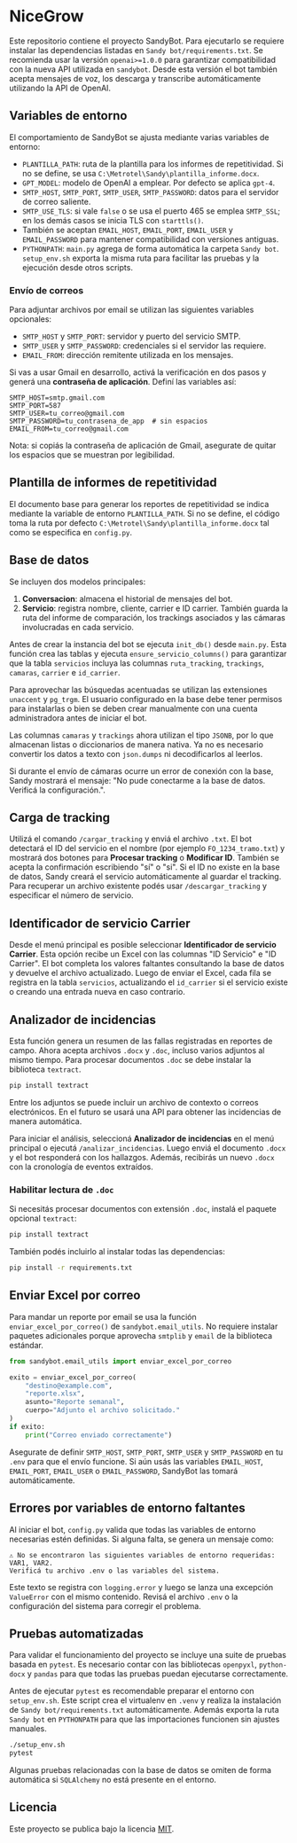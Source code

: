 # NiceGrow

Este repositorio contiene el proyecto SandyBot. Para ejecutarlo se requiere
instalar las dependencias listadas en `Sandy bot/requirements.txt`. Se recomienda usar
la versión `openai>=1.0.0` para garantizar compatibilidad con la nueva
API utilizada en `sandybot`.
Desde esta versión el bot también acepta mensajes de voz, los descarga y
transcribe automáticamente utilizando la API de OpenAI.

## Variables de entorno

El comportamiento de SandyBot se ajusta mediante varias variables de entorno:

- `PLANTILLA_PATH`: ruta de la plantilla para los informes de repetitividad. Si
  no se define, se usa `C:\Metrotel\Sandy\plantilla_informe.docx`.
- `GPT_MODEL`: modelo de OpenAI a emplear. Por defecto se aplica `gpt-4`.
- `SMTP_HOST`, `SMTP_PORT`, `SMTP_USER`, `SMTP_PASSWORD`: datos para el servidor
  de correo saliente.
- `SMTP_USE_TLS`: si vale `false` o se usa el puerto 465 se emplea
  `SMTP_SSL`; en los demás casos se inicia TLS con `starttls()`.
- También se aceptan `EMAIL_HOST`, `EMAIL_PORT`, `EMAIL_USER` y
  `EMAIL_PASSWORD` para mantener compatibilidad con versiones antiguas.
- `PYTHONPATH`: `main.py` agrega de forma automática la carpeta `Sandy bot`.
  `setup_env.sh` exporta la misma ruta para facilitar las pruebas y la
  ejecución desde otros scripts.

### Envío de correos

Para adjuntar archivos por email se utilizan las siguientes variables opcionales:

- `SMTP_HOST` y `SMTP_PORT`: servidor y puerto del servicio SMTP.
- `SMTP_USER` y `SMTP_PASSWORD`: credenciales si el servidor las requiere.
- `EMAIL_FROM`: dirección remitente utilizada en los mensajes.

Si vas a usar Gmail en desarrollo, activá la verificación en dos pasos y generá
una **contraseña de aplicación**. Definí las variables así:

```env
SMTP_HOST=smtp.gmail.com
SMTP_PORT=587
SMTP_USER=tu_correo@gmail.com
SMTP_PASSWORD=tu_contrasena_de_app  # sin espacios
EMAIL_FROM=tu_correo@gmail.com
```
Nota: si copiás la contraseña de aplicación de Gmail, asegurate de quitar los espacios que se muestran por legibilidad.

## Plantilla de informes de repetitividad

El documento base para generar los reportes de repetitividad se indica
mediante la variable de entorno `PLANTILLA_PATH`. Si no se define, el
código toma la ruta por defecto `C:\Metrotel\Sandy\plantilla_informe.docx`
tal como se especifica en `config.py`.

## Base de datos

Se incluyen dos modelos principales:

1. **Conversacion**: almacena el historial de mensajes del bot.
2. **Servicio**: registra nombre, cliente, carrier e ID carrier.
   También guarda la ruta del informe de comparación, los trackings
   asociados y las cámaras involucradas en cada servicio.

Antes de crear la instancia del bot se ejecuta `init_db()` desde
`main.py`. Esta función crea las tablas y ejecuta
`ensure_servicio_columns()` para garantizar que la tabla `servicios`
incluya las columnas `ruta_tracking`, `trackings`, `camaras`, `carrier` e
`id_carrier`.

Para aprovechar las búsquedas acentuadas se utilizan las extensiones
`unaccent` y `pg_trgm`.  El usuario configurado en la base debe tener
permisos para instalarlas o bien se deben crear manualmente con una
cuenta administradora antes de iniciar el bot.

Las columnas `camaras` y `trackings` ahora utilizan el tipo
`JSONB`, por lo que almacenan listas o diccionarios de manera
nativa. Ya no es necesario convertir los datos a texto con
`json.dumps` ni decodificarlos al leerlos.

Si durante el envío de cámaras ocurre un error de conexión con la base,
Sandy mostrará el mensaje:
"No pude conectarme a la base de datos. Verificá la configuración.".

## Carga de tracking

Utilizá el comando `/cargar_tracking` y enviá el archivo `.txt`.
El bot detectará el ID del servicio en el nombre (por ejemplo `FO_1234_tramo.txt`)
y mostrará dos botones para **Procesar tracking** o **Modificar ID**.
También se acepta la confirmación escribiendo "sí" o "si".
Si el ID no existe en la base de datos, Sandy creará el servicio automáticamente
al guardar el tracking.
Para recuperar un archivo existente podés usar `/descargar_tracking` y
especificar el número de servicio.

## Identificador de servicio Carrier

Desde el menú principal es posible seleccionar **Identificador de servicio Carrier**.
Esta opción recibe un Excel con las columnas "ID Servicio" e "ID Carrier".
El bot completa los valores faltantes consultando la base de datos y devuelve el archivo actualizado.
Luego de enviar el Excel, cada fila se registra en la tabla `servicios`,
actualizando el `id_carrier` si el servicio existe o creando una entrada nueva
en caso contrario.

## Analizador de incidencias


Esta función genera un resumen de las fallas registradas en reportes de campo. Ahora acepta archivos `.docx` y `.doc`, incluso varios adjuntos al mismo tiempo. Para procesar documentos `.doc` se debe instalar la biblioteca `textract`.


```bash
pip install textract
```

Entre los adjuntos se puede incluir un archivo de contexto o correos electrónicos. En el futuro se usará una API para obtener las incidencias de manera automática.

Para iniciar el análisis, seleccioná **Analizador de incidencias** en el menú principal o ejecutá `/analizar_incidencias`. Luego enviá el documento `.docx` y el bot responderá con los hallazgos. Además, recibirás un nuevo `.docx` con la cronología de eventos extraídos.

### Habilitar lectura de `.doc`

Si necesitás procesar documentos con extensión `.doc`, instalá el paquete opcional `textract`:

```bash
pip install textract
```


También podés incluirlo al instalar todas las dependencias:

```bash
pip install -r requirements.txt
```

## Enviar Excel por correo

Para mandar un reporte por email se usa la función `enviar_excel_por_correo()`
de `sandybot.email_utils`. No requiere instalar paquetes adicionales porque
aprovecha `smtplib` y `email` de la biblioteca estándar.

```python
from sandybot.email_utils import enviar_excel_por_correo

exito = enviar_excel_por_correo(
    "destino@example.com",
    "reporte.xlsx",
    asunto="Reporte semanal",
    cuerpo="Adjunto el archivo solicitado."
)
if exito:
    print("Correo enviado correctamente")
```

Asegurate de definir `SMTP_HOST`, `SMTP_PORT`, `SMTP_USER` y `SMTP_PASSWORD`
en tu `.env` para que el envío funcione. Si aún usás las variables
`EMAIL_HOST`, `EMAIL_PORT`, `EMAIL_USER` o `EMAIL_PASSWORD`, SandyBot
las tomará automáticamente.


## Errores por variables de entorno faltantes

Al iniciar el bot, `config.py` valida que todas las variables de entorno
necesarias estén definidas. Si alguna falta, se genera un mensaje como:


```
⚠️ No se encontraron las siguientes variables de entorno requeridas: VAR1, VAR2.
Verificá tu archivo .env o las variables del sistema.
```

Este texto se registra con `logging.error` y luego se lanza una excepción
`ValueError` con el mismo contenido. Revisá el archivo `.env` o la configuración
del sistema para corregir el problema.

## Pruebas automatizadas

Para validar el funcionamiento del proyecto se incluye una suite de pruebas basada en `pytest`.
Es necesario contar con las bibliotecas `openpyxl`, `python-docx` y `pandas` para que todas las
pruebas puedan ejecutarse correctamente.

Antes de ejecutar `pytest` es recomendable preparar el entorno con `setup_env.sh`.
Este script crea el virtualenv en `.venv` y realiza la instalación de
`Sandy bot/requirements.txt` automáticamente. Además exporta la ruta
`Sandy bot` en `PYTHONPATH` para que las importaciones funcionen sin ajustes
manuales.

```bash
./setup_env.sh
pytest
```

Algunas pruebas relacionadas con la base de datos se omiten de forma automática si `SQLAlchemy`
no está presente en el entorno.


## Licencia

Este proyecto se publica bajo la licencia [MIT](LICENSE).

